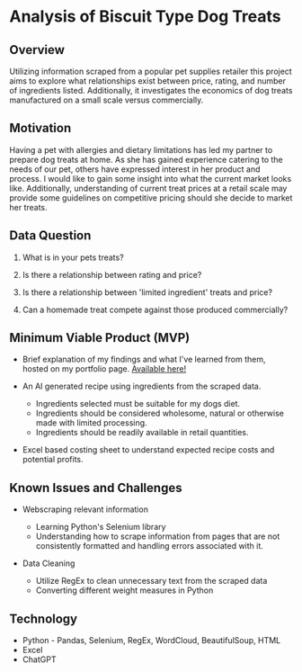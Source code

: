 # Analysis of Biscuit Type Dog Treats

## Overview
Utilizing information scraped from a popular pet supplies retailer this project aims to explore what relationships exist between price, rating, and number of ingredients listed. Additionally, it investigates the economics of dog treats manufactured on a small scale versus commercially.  


## Motivation
Having a pet with allergies and dietary limitations has led my partner to prepare dog treats at home. As she has gained experience catering to the needs of our pet, others have expressed interest in her product and process. I would like to gain some insight into what the current market looks like. Additionally, understanding of current treat prices at a retail scale may provide some guidelines on competitive pricing should she decide to market her treats.


## Data Question
1.  What is in your pets treats?

2.  Is there a relationship between rating and price?

3.  Is there a relationship between 'limited ingredient' treats and price?

4.  Can a homemade treat compete against those produced commercially?


## Minimum Viable Product (MVP)
-   Brief explanation of my findings and what I've learned from them, hosted on my portfolio page. [Available here!](https://www.wprunty.com/project-page/python-analysis-of-biscuit-type-dog-treats)

-   An AI generated recipe using ingredients from the scraped data.
    -   Ingredients selected must be suitable for my dogs diet.
    -   Ingredients should be considered wholesome, natural or otherwise made with limited processing.
    -   Ingredients should be readily available in retail quantities.

-   Excel based costing sheet to understand expected recipe costs and potential profits.


## Known Issues and Challenges
-	Webscraping relevant information
    -   Learning Python's Selenium library
    -   Understanding how to scrape information from pages that are not consistently formatted and handling errors associated with it.

-	Data Cleaning
    -   Utilize RegEx to clean unnecessary text from the scraped data
    -   Converting different weight measures in Python


## Technology
-   Python - Pandas, Selenium, RegEx, WordCloud, BeautifulSoup, HTML
-   Excel 
-   ChatGPT